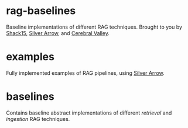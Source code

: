 # rag-baselines
Baseline implementations of different RAG techniques. Brought to you by [Shack15](https://www.shack15.com/), [Silver Arrow](https://silverarrow.ai), and [Cerebral Valley](https://cerebralvalley.ai). 

# examples
Fully implemented examples of RAG pipelines, using [Silver Arrow](https://silverarrow.ai). 

# baselines
Contains baseline abstract implementations of different *retrieval* and *ingestion* RAG techniques. 